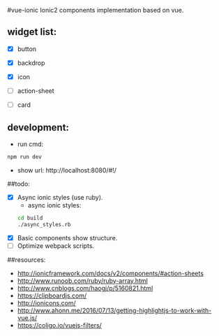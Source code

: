 #vue-ionic
Ionic2 components implementation based on vue.


## widget list:
- [x] button
- [x] backdrop
- [x] icon
- [ ] action-sheet
- [ ] card


## development:
+ run cmd:
```bash
npm run dev
```
+ show url: http://localhost:8080/#!/

##todo:
- [x] Async ionic styles (use ruby).
  + async ionic styles:
  ```bash
  cd build
  ./async_styles.rb
  ```
- [x] Basic components show structure.
- [ ] Optimize webpack scripts.

##resources:
+ http://ionicframework.com/docs/v2/components/#action-sheets
+ http://www.runoob.com/ruby/ruby-array.html
+ http://www.cnblogs.com/haogj/p/5160821.html
+ https://clipboardjs.com/
+ http://ionicons.com/
+ http://www.ahonn.me/2016/07/13/getting-highlightjs-to-work-with-vue.js/
+ https://coligo.io/vuejs-filters/
